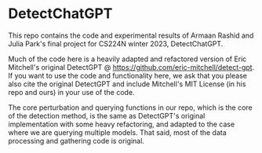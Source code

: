 # DetectChatGPT
This repo contains the code and experimental results of Armaan Rashid and Julia Park's final project for CS224N winter 2023, DetectChatGPT.

Much of the code here is a heavily adapted and refactored version of Eric Mitchell's original DetectGPT @ https://github.com/eric-mitchell/detect-gpt. If you want 
to use the code and functionality here, we ask that you please also cite the original DetectGPT and include Mitchell's MIT License (in his repo and ours)
in your use of the code. 

The core perturbation and querying functions in our repo, which is the core of the detection method, is the same as DetectGPT's original implementation
with some heavy refactoring, and adapted to the case where we are querying multiple models. That said, most of the data processing and gathering code is
original. 
